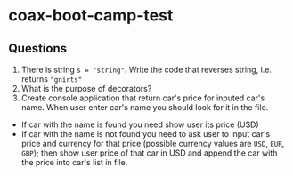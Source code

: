 # coax-boot-camp-test

## Questions

1. There is string `s = "string"`. Write the code that reverses string, i.e. returns `"gnirts"`
2. What is the purpose of decorators?
3. Create console application that return car's price for inputed car's name. 
When user enter car's name you should look for it in the file.
  * If car with the name is found you need show user its price (USD)
  * If car with the name is not found you need to ask user to input car's price and currency for that price 
  (possible currency values are `USD`, `EUR`, `GBP`); then show user price of that car in USD and append the car with 
  the price into car's list in file.
